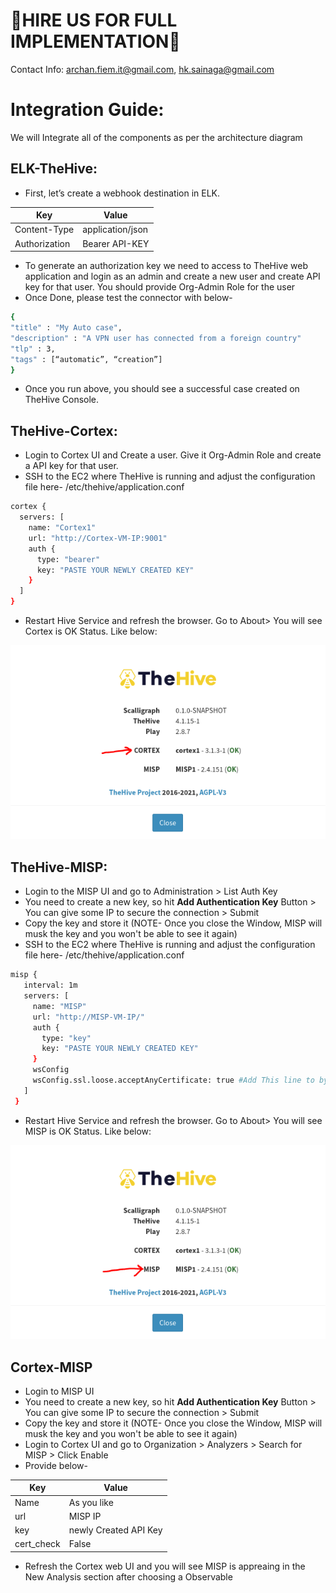 # 🤝HIRE US FOR FULL IMPLEMENTATION🤝
Contact Info: archan.fiem.it@gmail.com, hk.sainaga@gmail.com

# Integration Guide:
We will Integrate all of the components as per the architecture diagram

## ELK-TheHive:
  - First, let’s create a webhook destination in ELK. 

| Key | Value |
| --- | --- |
| Content-Type | application/json |
| Authorization | Bearer API-KEY |
  - To generate an authorization key we need to access to TheHive web application and login as an admin and create a new user and create API key for that user. You should provide Org-Admin Role for the user
  - Once Done, please test the connector with below-
```bash
{
"title" : "My Auto case",
"description" : "A VPN user has connected from a foreign country"
"tlp" : 3,
"tags" : [“automatic”, “creation”]
}
```
  - Once you run above, you should see a successful case created on TheHive Console.

## TheHive-Cortex:
  - Login to Cortex UI and Create a user. Give it Org-Admin Role and create a API key for that user.
  - SSH to the EC2 where TheHive is running and adjust the configuration file here- /etc/thehive/application.conf
  ```bash
  cortex {
    servers: [
      name: "Cortex1"
      url: "http://Cortex-VM-IP:9001"
      auth {
        type: "bearer"
        key: "PASTE YOUR NEWLY CREATED KEY"
      }
    ]
  }
  ```
  - Restart Hive Service and refresh the browser. Go to About> You will see Cortex is OK Status. Like below:

<p align="center"> <img src="../images/hive-cortex.PNG"> </p>

## TheHive-MISP:
  - Login to the MISP UI and go to Administration > List Auth Key
  - You need to create a new key, so hit **Add Authentication Key** Button > You can give some IP to secure the connection > Submit
  - Copy the key and store it (NOTE- Once you close the Window, MISP will musk the key and you won't be able to see it again)
  - SSH to the EC2 where TheHive is running and adjust the configuration file here- /etc/thehive/application.conf
 ```bash
 misp {
    interval: 1m
    servers: [
      name: "MISP"
      url: "http://MISP-VM-IP/"
      auth {
        type: "key"
        key: "PASTE YOUR NEWLY CREATED KEY"
      }
      wsConfig
      wsConfig.ssl.loose.acceptAnyCertificate: true #Add This line to bypass the cert check 
    ]
  }
 ```
 - Restart Hive Service and refresh the browser. Go to About> You will see MISP is OK Status. Like below:

<p align="center"> <img src="../images/hive-misp.PNG"> </p>

## Cortex-MISP
  - Login to MISP UI
  - You need to create a new key, so hit **Add Authentication Key** Button > You can give some IP to secure the connection > Submit
  - Copy the key and store it (NOTE- Once you close the Window, MISP will musk the key and you won't be able to see it again)
  - Login to Cortex UI and go to Organization > Analyzers > Search for MISP > Click Enable
  - Provide below-

| Key | Value |
| --- | --- |
| Name | As you like |
| url | MISP IP |
| key | newly Created API Key |
| cert_check | False |
  - Refresh the Cortex web UI and you will see MISP is appreaing in the New Analysis section after choosing a Observable
